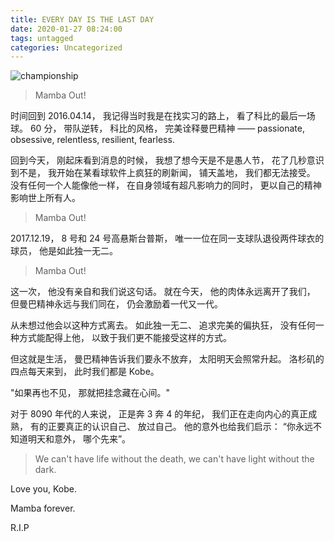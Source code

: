 ```yaml
---
title: EVERY DAY IS THE LAST DAY
date: 2020-01-27 08:24:00
tags: untagged
categories: Uncategorized
---
```


![championship](./1.jpeg)

> Mamba Out!

时间回到 2016.04.14， 我记得当时我是在找实习的路上， 看了科比的最后一场球。 60 分， 带队逆转， 科比的风格， 完美诠释曼巴精神 —— passionate, obsessive, relentless, resilient, fearless.

回到今天， 刚起床看到消息的时候， 我想了想今天是不是愚人节， 花了几秒意识到不是， 我开始在某看球软件上疯狂的刷新闻， 铺天盖地， 我们都无法接受。 没有任何一个人能像他一样， 在自身领域有超凡影响力的同时， 更以自己的精神影响世上所有人。

> Mamba Out!

2017.12.19， 8 号和 24 号高悬斯台普斯， 唯一一位在同一支球队退役两件球衣的球员， 他是如此独一无二。

> Mamba Out!

这一次， 他没有亲自和我们说这句话。 就在今天， 他的肉体永远离开了我们， 但曼巴精神永远与我们同在， 仍会激励着一代又一代。

从未想过他会以这种方式离去。 如此独一无二、 追求完美的偏执狂， 没有任何一种方式能配得上他， 以致于我们更不能接受这样的方式。

但这就是生活， 曼巴精神告诉我们要永不放弃， 太阳明天会照常升起。 洛杉矶的四点每天来到， 此时我们都是 Kobe。

"如果再也不见， 那就把挂念藏在心间。"

对于 8090 年代的人来说， 正是奔 3 奔 4 的年纪， 我们正在走向内心的真正成熟， 有的正要真正的认识自己、 放过自己。 他的意外也给我们启示： “你永远不知道明天和意外， 哪个先来”。

> We can't have life without the death, we can't have light without the dark.

Love you, Kobe.

Mamba forever.

R.I.P

